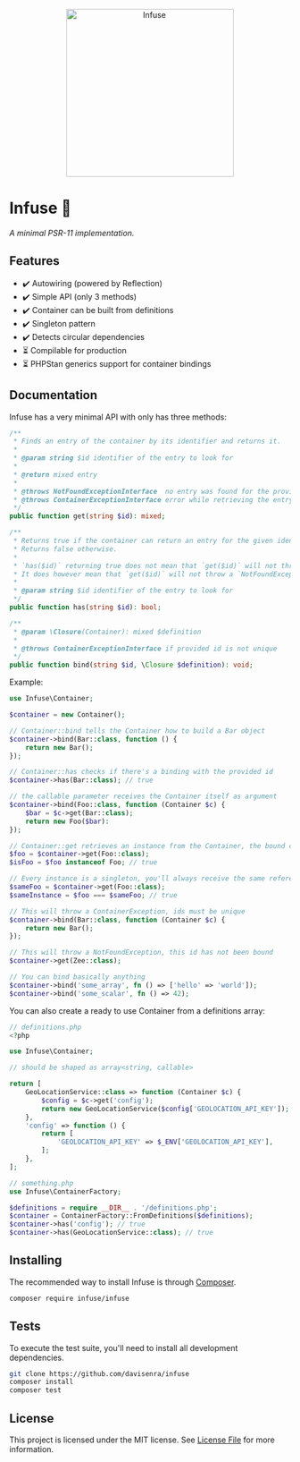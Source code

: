 <p align="center">
<img alt="Infuse" height="300px" src="https://lh3.googleusercontent.com/u/0/drive-viewer/AKGpihYT3DeKenXvqzATXvPED-OuWfeuPmVKMqoLCZUQnZh7teVAvdJcAD6UJlqP-C_AppqiZFLOk1MOEyzQblbIy2G0e6PqZW6f1yc=w2560-h927-rw-v1">
</p>

# Infuse 🍃

*A minimal PSR-11 implementation.*

## Features

- ✔️ Autowiring (powered by Reflection)
- ✔️ Simple API (only 3 methods)
- ✔️ Container can be built from definitions
- ✔️ Singleton pattern
- ✔️ Detects circular dependencies
- ⏳ Compilable for production
- ⏳ PHPStan generics support for container bindings

## Documentation

Infuse has a very minimal API with only has three methods:

```php
/**
 * Finds an entry of the container by its identifier and returns it.
 *
 * @param string $id identifier of the entry to look for
 *
 * @return mixed entry
 *
 * @throws NotFoundExceptionInterface  no entry was found for the provided identifier
 * @throws ContainerExceptionInterface error while retrieving the entry
 */
public function get(string $id): mixed;

/**
 * Returns true if the container can return an entry for the given identifier.
 * Returns false otherwise.
 *
 * `has($id)` returning true does not mean that `get($id)` will not throw an exception.
 * It does however mean that `get($id)` will not throw a `NotFoundExceptionInterface`.
 *
 * @param string $id identifier of the entry to look for
 */
public function has(string $id): bool;

/**
 * @param \Closure(Container): mixed $definition
 *
 * @throws ContainerExceptionInterface if provided id is not unique
 */
public function bind(string $id, \Closure $definition): void;
```

Example:

```php
use Infuse\Container;

$container = new Container();

// Container::bind tells the Container how to build a Bar object
$container->bind(Bar::class, function () {
    return new Bar();
});

// Container::has checks if there's a binding with the provided id
$container->has(Bar::class); // true

// the callable parameter receives the Container itself as argument
$container->bind(Foo::class, function (Container $c) {
    $bar = $c->get(Bar::class);
    return new Foo($bar):
});

// Container::get retrieves an instance from the Container, the bound callable will be called at this moment
$foo = $container->get(Foo::class);
$isFoo = $foo instanceof Foo; // true

// Every instance is a singleton, you'll always receive the same reference
$sameFoo = $container->get(Foo::class);
$sameInstance = $foo === $sameFoo; // true

// This will throw a ContainerException, ids must be unique
$container->bind(Bar::class, function (Container $c) {
    return new Bar();
});

// This will throw a NotFoundException, this id has not been bound
$container->get(Zee::class);

// You can bind basically anything
$container->bind('some_array', fn () => ['hello' => 'world']);
$container->bind('some_scalar', fn () => 42);
```

You can also create a ready to use Container from a definitions array:

```php
// definitions.php
<?php

use Infuse\Container;

// should be shaped as array<string, callable>

return [
    GeoLocationService::class => function (Container $c) {
        $config = $c->get('config');
        return new GeoLocationService($config['GEOLOCATION_API_KEY']);
    },
    'config' => function () {
        return [
            'GEOLOCATION_API_KEY' => $_ENV['GEOLOCATION_API_KEY'],
        ];
    },
];
```

```php
// something.php
use Infuse\ContainerFactory;

$definitions = require __DIR__ . '/definitions.php';
$container = ContainerFactory::FromDefinitions($definitions);
$container->has('config'); // true
$container->has(GeoLocationService::class); // true
```

## Installing

The recommended way to install Infuse is through [Composer](https://getcomposer.org/).

```bash
composer require infuse/infuse
```

## Tests

To execute the test suite, you'll need to install all development dependencies.

```bash
git clone https://github.com/davisenra/infuse
composer install
composer test
```

## License

This project is licensed under the MIT license. See [License File](LICENSE.txt) for more information.